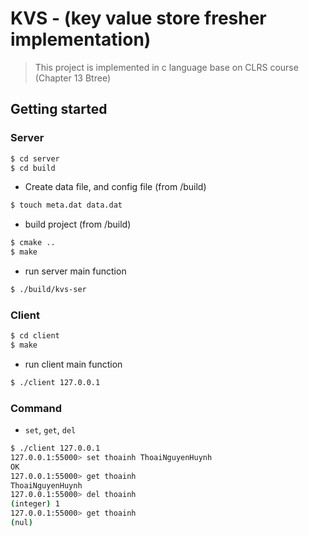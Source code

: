 # KVS - (key value store fresher implementation)

> This project is implemented in c language base on CLRS course (Chapter 13 Btree)

## Getting started

### Server

```sh
$ cd server
$ cd build
```

* Create data file, and config file (from /build)

```sh
$ touch meta.dat data.dat
```

* build project (from /build)

```sh
$ cmake ..
$ make
```

* run server main function

```sh
$ ./build/kvs-ser
```

### Client

```sh
$ cd client
$ make
```

* run client main function

```sh
$ ./client 127.0.0.1
```

### Command

* `set`, `get`, `del`

```sh
$ ./client 127.0.0.1
127.0.0.1:55000> set thoainh ThoaiNguyenHuynh
OK
127.0.0.1:55000> get thoainh
ThoaiNguyenHuynh
127.0.0.1:55000> del thoainh
(integer) 1
127.0.0.1:55000> get thoainh
(nul)
```